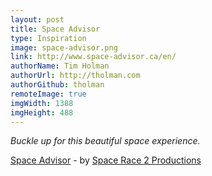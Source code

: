 ```yaml
---
layout: post
title: Space Advisor
type: Inspiration
image: space-advisor.png
link: http://www.space-advisor.ca/en/
authorName: Tim Holman
authorUrl: http://tholman.com
authorGithub: tholman
remoteImage: true
imgWidth: 1388
imgHeight: 488
---
```


_Buckle up for this beautiful space experience._

[Space Advisor](http://www.space-advisor.ca/en/) - by [Space Race 2 Productions](http://www.dliproductions.ca/space-race-2/)
